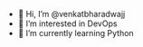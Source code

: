 - 👋 Hi, I’m @venkatbharadwajj
- 👀 I’m interested in DevOps
- 🌱 I’m currently learning Python

<!---
venkatbharadwajj/venkatbharadwajj is a ✨ special ✨ repository because its `README.md` (this file) appears on your GitHub profile.
You can click the Preview link to take a look at your changes.
--->
